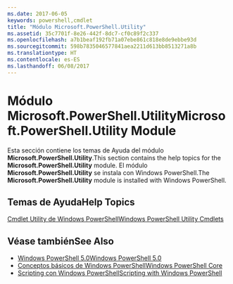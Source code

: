 ```yaml
---
ms.date: 2017-06-05
keywords: powershell,cmdlet
title: "Módulo Microsoft.PowerShell.Utility"
ms.assetid: 35c7701f-8e26-442f-8dc7-cf0c89f2c337
ms.openlocfilehash: a7b1beaf192fb71a07ebe861c818e8de9ebbe93d
ms.sourcegitcommit: 598b7835046577841aea2211d613bb8513271a8b
ms.translationtype: HT
ms.contentlocale: es-ES
ms.lasthandoff: 06/08/2017
---
```

# <a name="microsoftpowershellutility-module"></a><span data-ttu-id="2b436-103">Módulo Microsoft.PowerShell.Utility</span><span class="sxs-lookup"><span data-stu-id="2b436-103">Microsoft.PowerShell.Utility Module</span></span>
<span data-ttu-id="2b436-104">Esta sección contiene los temas de Ayuda del módulo **Microsoft.PowerShell.Utility**.</span><span class="sxs-lookup"><span data-stu-id="2b436-104">This section contains the help topics for the **Microsoft.PowerShell.Utility** module.</span></span> <span data-ttu-id="2b436-105">El módulo **Microsoft.PowerShell.Utility** se instala con Windows PowerShell.</span><span class="sxs-lookup"><span data-stu-id="2b436-105">The **Microsoft.PowerShell.Utility** module is installed with Windows PowerShell.</span></span>

## <a name="help-topics"></a><span data-ttu-id="2b436-106">Temas de Ayuda</span><span class="sxs-lookup"><span data-stu-id="2b436-106">Help Topics</span></span>
[<span data-ttu-id="2b436-107">Cmdlet Utility de Windows PowerShell</span><span class="sxs-lookup"><span data-stu-id="2b436-107">Windows PowerShell Utility Cmdlets</span></span>](http://go.microsoft.com/fwlink/?LinkID=245861)

## <a name="see-also"></a><span data-ttu-id="2b436-108">Véase también</span><span class="sxs-lookup"><span data-stu-id="2b436-108">See Also</span></span>
- [<span data-ttu-id="2b436-109">Windows PowerShell 5.0</span><span class="sxs-lookup"><span data-stu-id="2b436-109">Windows PowerShell 5.0</span></span>](Windows-PowerShell-5.0.md)
- [<span data-ttu-id="2b436-110">Conceptos básicos de Windows PowerShell</span><span class="sxs-lookup"><span data-stu-id="2b436-110">Windows PowerShell Core</span></span>](https://technet.microsoft.com/en-us/library/4b75f1e4-f327-48f3-92ab-bf5435094d41)
- [<span data-ttu-id="2b436-111">Scripting con Windows PowerShell</span><span class="sxs-lookup"><span data-stu-id="2b436-111">Scripting with Windows PowerShell</span></span>](../../getting-started/fundamental/Scripting-with-Windows-PowerShell.md)

